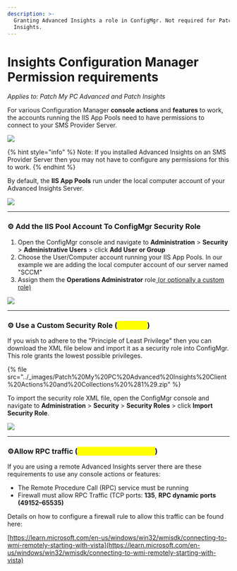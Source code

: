 ```yaml
---
description: >-
  Granting Advanced Insights a role in ConfigMgr. Not required for Patch
  Insights.
---
```


# Insights Configuration Manager Permission requirements

_Applies to: Patch My PC Advanced and Patch Insights_

For various Configuration Manager **console actions** and **features** to work, the accounts running the IIS App Pools need to have permissions to connect to your SMS Provider Server.&#x20;

![](../_images/Permissions%20Example.png%20"Highlighted%20actions%20all%20require%20permission%20on%20your%20SMS%20Provider%20Server")

{% hint style="info" %}
Note: If you installed Advanced Insights on an SMS Provider Server then you may not have to configure any permissions for this to work.
{% endhint %}

By default, the **IIS App Pools** run under the local computer account of your Advanced Insights Server.&#x20;

![](../_images/image%20%281320%29.png%20"")

***

### ⚙ Add the IIS Pool Account To ConfigMgr Security Role

1. Open the ConfigMgr console and navigate to **Administration** > **Security** > **Administrative Users** > click **Add User or Group**
2. Choose the User/Computer account running your IIS App Pools. In our example we are adding the local computer account of our server named "SCCM"
3. Assign them the **Operations Administrator** role[ (or optionally a custom role)](insights-configuration-manager-permission-requirements.md#use-a-custom-security-role-optional)

![](../_images/image%20%281095%29.png%20"")

***

### ⚙ Use a Custom Security Role (<mark style="color:yellow;">Optional</mark>)

If you wish to adhere to the "Principle of Least Privilege" then you can download the XML file below and import it as a security role into ConfigMgr. This role grants the lowest possible privileges.

{% file src="../_images/Patch%20My%20PC%20Advanced%20Insights%20Client%20Actions%20and%20Collections%20%281%29.zip" %}

To import the security role XML file, open the ConfigMgr console and navigate to **Administration** > **Security** > **Security Roles** > click **Import Security Role**.

![](../_images/image%20%281163%29.png%20"")

***

### ⚙Allow RPC traffic (<mark style="color:yellow;">If using remote server</mark>)

If you are using a remote Advanced Insights server there are these requirements to use any console actions or features:

* The Remote Procedure Call (RPC) service must be running
* Firewall must allow RPC Traffic (TCP ports: **135**, **RPC dynamic ports (49152–65535)**

Details on how to configure a firewall rule to allow this traffic can be found here:&#x20;

[https://learn.microsoft.com/en-us/windows/win32/wmisdk/connecting-to-wmi-remotely-starting-with-vista](https://learn.microsoft.com/en-us/windows/win32/wmisdk/connecting-to-wmi-remotely-starting-with-vista)
